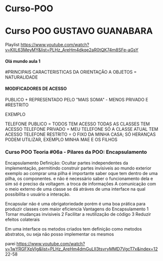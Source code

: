 # Curso-POO

<h1>Curso POO GUSTAVO GUANABARA </h1>

Playlist https://www.youtube.com/watch?v=KlIL63MeyMY&list=PLHz_AreHm4dkqe2aR0tQK74m8SFe-aGsY 

<h4> Olá mundo aula 1 </h4>

#PRINCIPAIS CARACTERISTICAS DA ORIENTAÇÃO A OBJETOS = NATURALIDADE 


#### MODIFICADORES DE ACESSO
PUBLICO + REPRESENTADO PELO "MAIS SOMA" - MENOS PRIVADO E #RESTRITO 

EXEMPLO 

TELEFONE PUBLICO = TODOS TEM ACESSO
TODAS AS CLASSES TEM ACESSO
TELEFONE PRIVADO = MEU TELEFONE
SÓ A CLASSE ATUAL TEM ACESSO
TELEFONE RESTRITO = O FIXO DA MINHA CASA;
SÓ HERANÇAS PODEM UTILIZAR, EXEMPLO MINHA MAE E OS FILHOS 

### Curso POO Teoria #06a - Pilares da POO: Encapsulamento

Encapsulamento 
Definição: Ocultar partes independentes da implementação, permitindo construir partes invisiveis ao mundo exterior
exemplo ao comprar uma pilha é importante saber oque tem dentro de uma pilha, os componentes.
e não é necessário saber o funcionamento dela e sim só é preciso da voltagem.
a troca de informações 
A comunicação com o meio externo de uma classe se dá atráves de uma interface na qual possibilita o usuário a interação.

Encapsular não é uma obrigatoriedade porém é uma boa prática para produzir classes com maior eficiencia 
Vantagens do Encapsulamento
1 Tornar mudanças invisiveis 
2 Facilitar a reutilização de código 
3 Reduzir efeitos colaterais 

Em uma interface os metodos criados tem definição como metodos abstratos, ou seja não posso implementar os mesmos

parei https://www.youtube.com/watch?v=1wYRGFXpVlg&list=PLHz_AreHm4dmGuLII3tsvryMMD7VgcT7x&index=12 22-58
